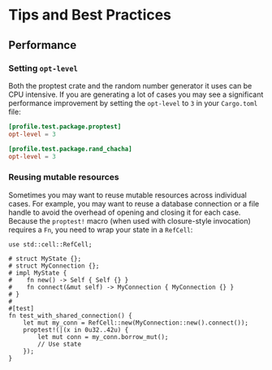 # Tips and Best Practices

## Performance

### Setting `opt-level`
Both the proptest crate and the random number generator it uses can be CPU intensive. If you are
generating a lot of cases you may see a significant performance improvement by setting the `opt-level`
to `3` in your `Cargo.toml` file:

```toml
[profile.test.package.proptest]
opt-level = 3

[profile.test.package.rand_chacha]
opt-level = 3
```

### Reusing mutable resources 
Sometimes you may want to reuse mutable resources across individual cases. For example, you may want
to reuse a database connection or a file handle to avoid the overhead of opening and closing it for
each case. Because the `proptest!` macro (when used with closure-style invocation) requires a `Fn`, you need to wrap your state in a `RefCell`:

```rust,mdbook-runnable
use std::cell::RefCell;

# struct MyState {};
# struct MyConnection {};
# impl MyState {
#    fn new() -> Self { Self {} }
#    fn connect(&mut self) -> MyConnection { MyConnection {} }
# }
#
#[test]
fn test_with_shared_connection() {
    let mut my_conn = RefCell::new(MyConnection::new().connect());
    proptest!(|(x in 0u32..42u) {
        let mut conn = my_conn.borrow_mut();
        // Use state
    });
}
```